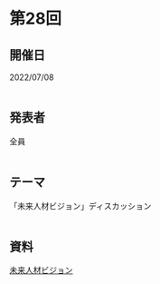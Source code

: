 # 第28回  
## 開催日  
2022/07/08  
<br>

## 発表者  
全員  
<br>

## テーマ  
「未来人材ビジョン」ディスカッション  
<br>

## 資料  
[未来人材ビジョン](https://tachibanahajime.github.io/group/no28/未来人材ビジョン.pdf "第28回")  
<br>

